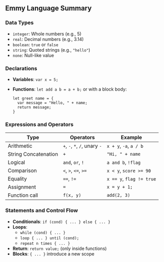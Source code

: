 ## **Emmy Language Summary**

### **Data Types**
- `integer`: Whole numbers (e.g., 5)
- `real`: Decimal numbers (e.g., 3.14)
- `boolean`: `true` or `false`
- `string`: Quoted strings (e.g., `"hello"`)
- `none`: Null-like value

### **Declarations**
- **Variables**: `var x = 5;`
- **Functions**: `let add a b = a + b;` or with a block body:

  ```emmy
  let greet name = {
    var message = "Hello, " + name;
    return message;
  }
  ```

### **Expressions and Operators**

| Type             | Operators                     | Example                    |
|------------------|-------------------------------|----------------------------|
| Arithmetic       | `+`, `-`, `*`, `/`, unary `-` | `x + y`, `-a`, `a / b`     |
| String Concatenation | `+`                          | `"Hi, " + name`            |
| Logical          | `and`, `or`, `!`               | `a and b`, `!flag`         |
| Comparison       | `<`, `>`, `<=`, `>=`           | `x < y`, `score >= 90`     |
| Equality         | `==`, `!=`                     | `x == y`, `flag != true`   |
| Assignment       | `=`                            | `x = y + 1;`               |
| Function call    | `f(x, y)`                      | `add(2, 3)`                |

### **Statements and Control Flow**
- **Conditionals**: `if (cond) { ... } else { ... }`
- **Loops**:
  - `while (cond) { ... }`
  - `loop { ... } until (cond);`
  - `repeat n times { ... }`
- **Return**: `return value;` (only inside functions)
- **Blocks**: `{ ... }` introduce a new scope
